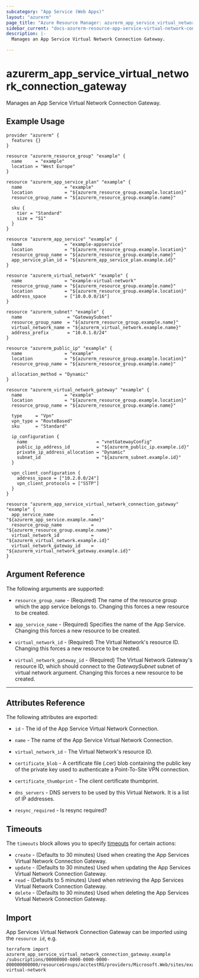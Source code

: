 ```yaml
---
subcategory: "App Service (Web Apps)"
layout: "azurerm"
page_title: "Azure Resource Manager: azurerm_app_service_virtual_network_connection_gateway"
sidebar_current: "docs-azurerm-resource-app-service-virtual-network-connection-gateway"
description: |-
  Manages an App Service Virtual Network Connection Gateway.

---
```


# azurerm_app_service_virtual_network_connection_gateway

Manages an App Service Virtual Network Connection Gateway.

## Example Usage

```hcl
provider "azurerm" {
  features {}
}

resource "azurerm_resource_group" "example" {
  name     = "example"
  location = "West Europe"
}

resource "azurerm_app_service_plan" "example" {
  name                = "example"
  location            = "${azurerm_resource_group.example.location}"
  resource_group_name = "${azurerm_resource_group.example.name}"

  sku {
    tier = "Standard"
    size = "S1"
  }
}

resource "azurerm_app_service" "example" {
  name                = "example-appservice"
  location            = "${azurerm_resource_group.example.location}"
  resource_group_name = "${azurerm_resource_group.example.name}"
  app_service_plan_id = "${azurerm_app_service_plan.example.id}"
}

resource "azurerm_virtual_network" "example" {
  name                = "example-virtual-network"
  resource_group_name = "${azurerm_resource_group.example.name}"
  location            = "${azurerm_resource_group.example.location}"
  address_space       = ["10.0.0.0/16"]
}

resource "azurerm_subnet" "example" {
  name                 = "GatewaySubnet"
  resource_group_name  = "${azurerm_resource_group.example.name}"
  virtual_network_name = "${azurerm_virtual_network.example.name}"
  address_prefix       = "10.0.1.0/24"
}

resource "azurerm_public_ip" "example" {
  name                = "example"
  location            = "${azurerm_resource_group.example.location}"
  resource_group_name = "${azurerm_resource_group.example.name}"

  allocation_method = "Dynamic"
}

resource "azurerm_virtual_network_gateway" "example" {
  name                = "example"
  location            = "${azurerm_resource_group.example.location}"
  resource_group_name = "${azurerm_resource_group.example.name}"

  type     = "Vpn"
  vpn_type = "RouteBased"
  sku      = "Standard"

  ip_configuration {
    name                          = "vnetGatewayConfig"
    public_ip_address_id          = "${azurerm_public_ip.example.id}"
    private_ip_address_allocation = "Dynamic"
    subnet_id                     = "${azurerm_subnet.example.id}"
  }

  vpn_client_configuration {
    address_space = ["10.2.0.0/24"]
    vpn_client_protocols = ["SSTP"]
  }
}

resource "azurerm_app_service_virtual_network_connection_gateway" "example" {
  app_service_name              = "${azurerm_app_service.example.name}"
  resource_group_name           = "${azurerm_resource_group.example.name}"
  virtual_network_id            = "${azurerm_virtual_network.example.id}"
  virtual_network_gateway_id 	= "${azurerm_virtual_network_gateway.example.id}"
}
```

## Argument Reference

The following arguments are supported:

* `resource_group_name` - (Required) The name of the resource group which the app service belongs to. Changing this forces a new resource to be created.

* `app_service_name` - (Required) Specifies the name of the App Service. Changing this forces a new resource to be created.

* `virtual_network_id` - (Required) The Virtual Network's resource ID. Changing this forces a new resource to be created.

* `virtual_network_gateway_id` - (Required) The Virtual Network Gateway's resource ID, which should connect to the *GatewaySubnet* subnet of virtual network argument. Changing this forces a new resource to be created.

---

## Attributes Reference

The following attributes are exported:

* `id` - The id of the App Service Virtual Network Connection.

* `name` - The name of the App Service Virtual Network Connection.

* `virtual_network_id` - The Virtual Network's resource ID.

* `certificate_blob` - A certificate file (.cer) blob containing the public key of the private key used to authenticate a Point-To-Site VPN connection.

* `certificate_thumbprint` - The client certificate thumbprint.

* `dns_servers` - DNS servers to be used by this Virtual Network. It is a list of IP addresses.

* `resync_required` - Is resync required?

## Timeouts

The `timeouts` block allows you to specify [timeouts](https://www.terraform.io/docs/configuration/resources.html#timeouts) for certain actions:

* `create` - (Defaults to 30 minutes) Used when creating the App Services Virtual Network Connection Gateway.
* `update` - (Defaults to 30 minutes) Used when updating the App Services Virtual Network Connection Gateway.
* `read` - (Defaults to 5 minutes) Used when retrieving the App Services Virtual Network Connection Gateway.
* `delete` - (Defaults to 30 minutes) Used when deleting the App Services Virtual Network Connection Gateway.

## Import

App Services Virtual Network Connection Gateway can be imported using the `resource id`, e.g.

```shell
terraform import azurerm_app_service_virtual_network_connection_gateway.example /subscriptions/00000000-0000-0000-0000-000000000000/resourceGroups/acctestRG/providers/Microsoft.Web/sites/example/virtualNetworkConnections/example-virtual-network
```
